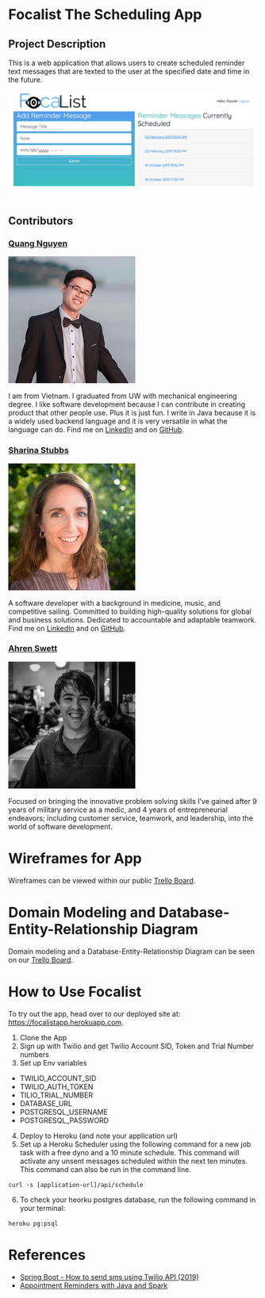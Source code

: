 # Focalist The Scheduling App
## Project Description
This is a web application that allows users to create scheduled reminder text messages that are texted to the user at the specified date and time in the future. 

![screenshot](assets/app-scrn-shot.png)

## Contributors
### [Quang Nguyen](https://github.com/TheQuangNguyen)
![headshot](assets/quang-nguyen.png)

I am from Vietnam.
I graduated from UW with mechanical engineering degree.
I like software development because I can contribute in creating product that other people use. Plus it is just fun.
I write in Java because it is a widely used backend language and it is very versatile in what the language can do.
Find me on [LinkedIn](https://www.linkedin.com/in/quangnguyendev/) and on [GitHub](https://github.com/TheQuangNguyen).

### [Sharina Stubbs](https://github.com/SharinaS?tab=repositories)
![headshot](assets/sharina-stubbs.jpeg)

A software developer with a background in medicine, music, and competitive sailing. Committed to building high-quality solutions for global and business solutions. Dedicated to accountable and adaptable teamwork. Find me on [LinkedIn](https://www.linkedin.com/in/sharina-stubbs/) and on [GitHub](https://github.com/SharinaS).

### [Ahren Swett](https://github.com/ahrenswett)
![headshot](assets/ahren-swett.jpeg) 

Focused on bringing the innovative  problem solving  skills I’ve gained after 9 years of military service as a medic, and 4 years of entrepreneurial endeavors; including customer service, teamwork, and leadership, into the world of software development.

# Wireframes for App
Wireframes can be viewed within our public [Trello Board](https://trello.com/b/9v2P4pvL/team-focalpoint). 

# Domain Modeling and Database-Entity-Relationship Diagram
Domain modeling and a Database-Entity-Relationship Diagram can be seen on our [Trello Board](https://trello.com/b/9v2P4pvL/team-focalpoint).

# How to Use Focalist
To try out the app, head over to our deployed site at: https://focalistapp.herokuapp.com.

1. Clone the App
2. Sign up with Twilio and get Twilio Account SID, Token and Trial Number numbers
3. Set up Env variables
  * TWILIO_ACCOUNT_SID
  * TWILIO_AUTH_TOKEN
  * TILIO_TRIAL_NUMBER
  * DATABASE_URL
  * POSTGRESQL_USERNAME
  * POSTGRESQL_PASSWORD
4. Deploy to Heroku (and note your application url)
5. Set up a Heroku Scheduler using the following command for a new job task with a free dyno and a 10 minute schedule. This command will activate any unsent messages scheduled within the next ten minutes. This command can also be run in the command line. 
```
curl -s [application-url]/api/schedule
```
6. To check your heorku postgres database, run the following command in your terminal:
```
heroku pg:psql
```

# References
- [Spring Boot - How to send sms using Twilio API (2019)](https://www.youtube.com/watch?v=OuBttmaPlhM)
- [Appointment Reminders with Java and Spark](https://www.twilio.com/docs/sms/tutorials/appointment-reminders-java-spark)

